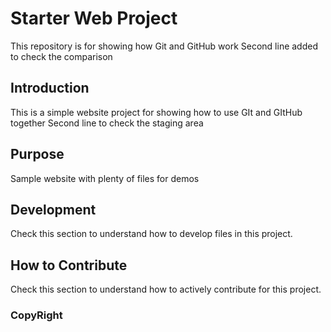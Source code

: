 # Starter Web Project

This repository is for showing how Git and GitHub work
Second line added to check the comparison

## Introduction
This is a simple website project for showing how to use GIt and GItHub together
Second line to check the staging area
## Purpose

Sample website with plenty of files for demos

## Development
Check this section to understand how to develop files in this project.

## How to Contribute
Check this section to understand how to actively contribute for this project.

### CopyRight
